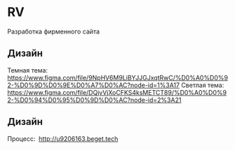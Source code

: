 # RV
Разработка фирменного сайта


## Дизайн 
Темная тема:
https://www.figma.com/file/9NpHV6M9LiBYJJGJxqtRwC/%D0%A0%D0%92-%D0%9D%D0%9E%D0%A7%D0%AC?node-id=1%3A17
Светлая тема:
https://www.figma.com/file/DQjvVjXoCFKS4ksMETCT89/%D0%A0%D0%92-%D0%94%D0%95%D0%9D%D0%AC?node-id=2%3A21

## Дизайн 
Процесс: 
http://u9206163.beget.tech
